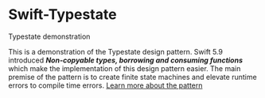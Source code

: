 # Swift-Typestate
Typestate demonstration

This is a demonstration of the Typestate design pattern. Swift 5.9 introduced **_Non-copyable types, borrowing and consuming functions_** which make the implementation of this design pattern easier. The main premise of the pattern is to create finite state machines and elevate runtime errors to compile time errors. [Learn more about the pattern](https://swiftology.io/articles/typestate/)
